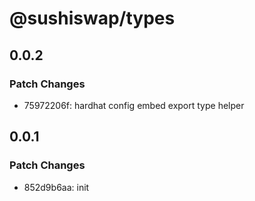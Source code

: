 # @sushiswap/types

## 0.0.2

### Patch Changes

- 75972206f: hardhat config embed export type helper

## 0.0.1

### Patch Changes

- 852d9b6aa: init
